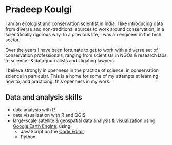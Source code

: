 # Pradeep Koulgi

I am an ecologist and conservation scientist in India. I like introducing data from diverse and non-traditional sources to work around conservation, in a scientifically rigorous way. In a previous life, I was an engineer in the tech sector.

Over the years I have been fortunate to get to work with a diverse set of conservation professionals, ranging from scientists in NGOs & research labs to science- & data-journalists and litigating lawyers.

I believe strongly in openness in the practice of science, in conservation science in particular. This is a home for some of my attempts at learning how to, and practicing, this openness in my work.

## Data and analysis skills
- data analysis with R
- data visualization with R and QGIS
- large-scale satellite & geospatial data analysis & visualization using [Google Earth Engine](https://earthengine.google.com/), using:
  - JavaScript on the [Code Editor](https://code.earthengine.google.com/)
  - Python

<!--
**pskoulgi/pskoulgi** is a ✨ _special_ ✨ repository because its `README.md` (this file) appears on your GitHub profile.

Here are some ideas to get you started:

- 🔭 I’m currently working on ...
- 🌱 I’m currently learning ...
- 👯 I’m looking to collaborate on ...
- 🤔 I’m looking for help with ...
- 💬 Ask me about ...
- 📫 How to reach me: ...
- 😄 Pronouns: ...
- ⚡ Fun fact: ...
-->
